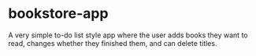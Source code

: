 # bookstore-app

A very simple to-do list style app where the user adds books they want to read, changes whether they finished them, and can delete titles.
